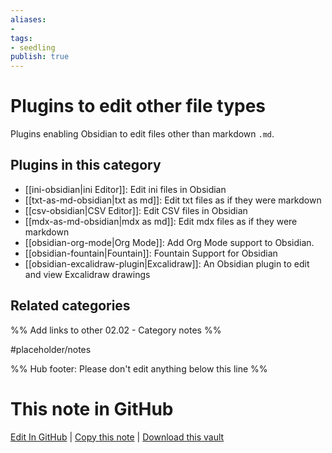 ```yaml
---
aliases:
- 
tags: 
- seedling 
publish: true
---
```



# Plugins to edit other file types

Plugins enabling Obsidian to edit files other than markdown `.md`.

## Plugins in this category

- [[ini-obsidian|ini Editor]]: Edit ini files in Obsidian
- [[txt-as-md-obsidian|txt as md]]: Edit txt files as if they were markdown
- [[csv-obsidian|CSV Editor]]: Edit CSV files in Obsidian
- [[mdx-as-md-obsidian|mdx as md]]: Edit mdx files as if they were markdown
- [[obsidian-org-mode|Org Mode]]: Add Org Mode support to Obsidian.
- [[obsidian-fountain|Fountain]]: Fountain Support for Obsidian
- [[obsidian-excalidraw-plugin|Excalidraw]]: An Obsidian plugin to edit and view Excalidraw drawings

## Related categories

%% Add links to other 02.02 - Category notes %%

#placeholder/notes

%% Hub footer: Please don't edit anything below this line %%

# This note in GitHub

<span class="git-footer">[Edit In GitHub](https://github.dev/obsidian-community/obsidian-hub/blob/main/02%20-%20Community%20Expansions/02.01%20Plugins%20by%20Category/Plugins%20to%20edit%20other%20file%20types.md "git-hub-edit-note") | [Copy this note](https://raw.githubusercontent.com/obsidian-community/obsidian-hub/main/02%20-%20Community%20Expansions/02.01%20Plugins%20by%20Category/Plugins%20to%20edit%20other%20file%20types.md "git-hub-copy-note") | [Download this vault](https://github.com/obsidian-community/obsidian-hub/archive/refs/heads/main.zip "git-hub-download-vault") </span>
